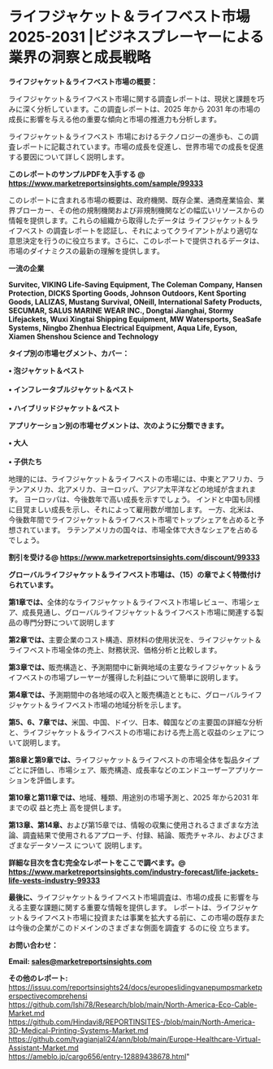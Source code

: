 # ライフジャケット＆ライフベスト市場 2025-2031 |ビジネスプレーヤーによる業界の洞察と成長戦略

<strong><b>ライフジャケット＆ライフベスト市場の概要：</b></strong>

ライフジャケット＆ライフベスト市場に関する調査レポートは、現状と課題を巧みに深く分析しています。この調査レポートは、2025 年から 2031 年の市場の成長に影響を与える他の重要な傾向と市場の推進力も分析します。

ライフジャケット＆ライフベスト 市場におけるテクノロジーの進歩も、この調査レポートに記載されています。市場の成長を促進し、世界市場での成長を促進する要因について詳しく説明します。

<strong>このレポートのサンプルPDFを入手する @ <a href=https://www.marketreportsinsights.com/sample/99333>https://www.marketreportsinsights.com/sample/99333</a></strong>

このレポートに含まれる市場の概要は、政府機関、既存企業、通商産業協会、業界ブローカー、その他の規制機関および非規制機関などの幅広いリソースからの情報を提供します。これらの組織から取得したデータは ライフジャケット＆ライフベスト の調査レポートを認証し、それによってクライアントがより適切な意思決定を行うのに役立ちます。さらに、このレポートで提供されるデータは、市場のダイナミクスの最新の理解を提供します。

<strong>一流の企業</strong>

<strong><b>Survitec, VIKING Life-Saving Equipment, The Coleman Company, Hansen Protection, DICKS Sporting Goods, Johnson Outdoors, Kent Sporting Goods, LALIZAS, Mustang Survival, ONeill, International Safety Products, SECUMAR, SALUS MARINE WEAR INC., Dongtai Jianghai, Stormy Lifejackets, Wuxi Xingtai Shipping Equipment, MW Watersports, SeaSafe Systems, Ningbo Zhenhua Electrical Equipment, Aqua Life, Eyson, Xiamen Shenshou Science and Technology</b></strong>

<strong><b>タイプ別の市場セグメント、カバー：</b></strong>

<strong>• 泡ジャケット＆ベスト<br><br>• インフレータブルジャケット＆ベスト<br><br>• ハイブリッドジャケット＆ベスト</strong>

<strong><b>アプリケーション別の市場セグメントは、次のように分類できます。</b></strong>

<strong>• 大人<br><br>• 子供たち</strong>

 地理的には、ライフジャケット＆ライフベストの市場には、中東とアフリカ、ラテンアメリカ、北アメリカ、ヨーロッパ、アジア太平洋などの地域が含まれます。 ヨーロッパは、今後数年で高い成長を示すでしょう。 インドと中国も同様に目覚ましい成長を示し、それによって雇用数が増加します。 一方、北米は、今後数年間でライフジャケット＆ライフベスト市場でトップシェアを占めると予想されています。 ラテンアメリカの国々は、市場全体で大きなシェアを占めるでしょう。

<strong>割引を受ける@ <a href=https://www.marketreportsinsights.com/discount/99333>https://www.marketreportsinsights.com/discount/99333</a></strong>

<strong><b>グローバルライフジャケット＆ライフベスト市場は、（15）の章でよく特徴付けられています。</b></strong>

<strong><b>第</b></strong><strong><b>1章では、</b></strong>全体的なライフジャケット＆ライフベスト市場レビュー、市場シェア、成長見通し、グローバルライフジャケット＆ライフベスト市場に関連する製品の専門分野について説明します

<strong><b>第2章では、</b></strong>主要企業のコスト構造、原材料の使用状況を、ライフジャケット＆ライフベスト市場全体の売上、財務状況、価格分析と比較します。

<strong><b>第3章では、</b></strong>販売構造と、予測期間中に新興地域の主要なライフジャケット＆ライフベストの市場プレーヤーが獲得した利益について簡単に説明します。

<strong><b>第4章では、</b></strong>予測期間中の各地域の収入と販売構造とともに、グローバルライフジャケット＆ライフベスト市場の地域分析を示します。

<strong><b>第5、6、7章では、</b></strong>米国、中国、ドイツ、日本、韓国などの主要国の詳細な分析と、ライフジャケット＆ライフベストの市場における売上高と収益のシェアについて説明します。

<strong><b>第8章と第9章では、</b></strong>ライフジャケット＆ライフベストの市場全体を製品タイプごとに評価し、市場シェア、販売構造、成長率などのエンドユーザーアプリケーションを評価します。

<strong><b>第10章と第11章では、</b></strong>地域、種類、用途別の市場予測と、2025 年から2031 年までの収 益と売上 高を提供します。

<strong><b>第13章、第14章、</b></strong>および第15章では、情報の収集に使用されるさまざまな方法論、調査結果で使用されるアプローチ、付録、結論、販売チャネル、およびさまざまなデータソース について 説明します。

<strong>詳細な目次を含む完全なレポートをここで調べます。@ <a href=https://www.marketreportsinsights.com/industry-forecast/life-jackets-life-vests-industry-99333>https://www.marketreportsinsights.com/industry-forecast/life-jackets-life-vests-industry-99333</a></strong>

<strong><b>最後に、</b></strong>ライフジャケット＆ライフベスト市場調査は、市場の成長 に影響を</a>与える主要な課題に関する重要な情報を提供します。 レポートは、ライフジャケット＆ライフベスト市場に投資または事業を拡大する前に、この市場の既存または今後の企業がこのドメインのさまざまな側面を調査す るのに役 立ちます。

<strong><b>お問い合わせ：</b></strong>

<strong>Email: </strong><a href=mailto:sales@marketreportsinsights.com><strong>sales@marketreportsinsights.com</strong></a>

<strong>その他のレポート:</strong>
<br>
<a href=https://issuu.com/reportsinsights24/docs/europeslidingvanepumpsmarketperspectivecomprehensi>https://issuu.com/reportsinsights24/docs/europeslidingvanepumpsmarketperspectivecomprehensi</a>
<br>
<a href=https://github.com/Ishi78/Research/blob/main/North-America-Eco-Cable-Market.md>https://github.com/Ishi78/Research/blob/main/North-America-Eco-Cable-Market.md</a>
<br>
<a href=https://github.com/Hindavi8/REPORTINSITES-/blob/main/North-America-3D-Medical-Printing-Systems-Market.md>https://github.com/Hindavi8/REPORTINSITES-/blob/main/North-America-3D-Medical-Printing-Systems-Market.md</a>
<br>
<a href=https://github.com/tyagianjali24/ann/blob/main/Europe-Healthcare-Virtual-Assistant-Market.md>https://github.com/tyagianjali24/ann/blob/main/Europe-Healthcare-Virtual-Assistant-Market.md</a>
<br>
<a href=https://ameblo.jp/cargo656/entry-12889438678.html>https://ameblo.jp/cargo656/entry-12889438678.html</a>"
